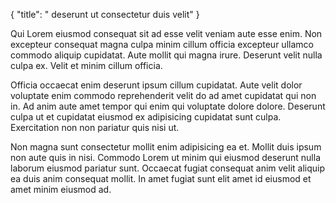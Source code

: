{
  "title": " deserunt ut consectetur duis velit"
}

Qui Lorem eiusmod consequat sit ad esse velit veniam aute esse enim. Non excepteur consequat magna culpa minim cillum officia excepteur ullamco commodo aliquip cupidatat. Aute mollit qui magna irure. Deserunt velit nulla culpa ex. Velit et minim cillum officia.

Officia occaecat enim deserunt ipsum cillum cupidatat. Aute velit dolor voluptate enim commodo reprehenderit velit do ad amet cupidatat qui non in. Ad anim aute amet tempor qui enim qui voluptate dolore dolore. Deserunt culpa ut et cupidatat eiusmod ex adipisicing cupidatat sunt culpa. Exercitation non non pariatur quis nisi ut.

Non magna sunt consectetur mollit enim adipisicing ea et. Mollit duis ipsum non aute quis in nisi. Commodo Lorem ut minim qui eiusmod deserunt nulla laborum eiusmod pariatur sunt. Occaecat fugiat consequat anim velit aliquip ea duis anim consequat mollit. In amet fugiat sunt elit amet id eiusmod et amet minim eiusmod ad.